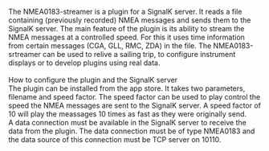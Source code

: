 The NMEA0183-streamer is a plugin for a SignalK server. It reads a file containing (previously recorded) NMEA messages and sends them to the SignalK server. The main feature of the plugin is its ability to stream the NMEA messages at a controlled speed. For this it uses time information from certain messages (CGA, GLL, RMC, ZDA) in the file. The NMEA0183-srtreamer can be used to relive a sailing trip, to configure instrument displays or to develop plugins using real data.
<br><br>
How to configure the plugin and the SignalK server<br>
The plugin can be installed from the app store. It takes two parameters, filename and speed factor. The speed factor can be used to play control the speed the NMEA messages are sent to the SignalK server. A speed factor of 10 will play the meassages 10 times as fast as they were originally send. <br>
A data connection must be available in the SignalK server to receive the data from the plugin. The data connection must be of type NMEA0183 and the data source of this connection must be TCP server on 10110.